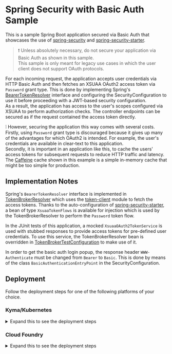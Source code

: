 # Spring Security with Basic Auth Sample
This is a sample Spring Boot application secured via Basic Auth that showcases the use of [spring-security](../../spring-security) and [spring-security-starter](../../spring-security-starter).
> :exclamation: Unless absolutely necessary, do not secure your application via Basic Auth as shown in this sample.\
> This sample is only meant for legacy use cases in which the user client does not support OAuth protocols.

For each incoming request, the application accepts user credentials via HTTP Basic Auth and then fetches an XSUAA OAuth2 access token via `Password` grant type.
This is done by implementing Spring's [BearerTokenResolver](https://docs.spring.io/spring-security/site/docs/current/api/org/springframework/security/oauth2/server/resource/web/BearerTokenResolver.html) interface and configuring the SecurityConfiguration to use it before proceeding with a JWT-based security configuration.\
As a result, the application has access to the user's scopes configured via XSUAA to perform authorization checks. The controller endpoints can be secured as if the request contained the access token directly.

:grey_exclamation: However, securing the application this way comes with several costs.\
Firstly, using `Password` grant type is discouraged because it gives up many of the advantages for which OAuth2 is intended. For example, the user's credentials are available in clear-text to this application.\
Secondly, it is important in an application like this, to cache the users' access tokens for subsequent requests to reduce HTTP traffic and latency. The [Caffeine](https://github.com/ben-manes/caffeine) cache shown in this example is a simple in-memory cache that might be too simple for production. 

## Implementation Notes
Spring's `BearerTokenResolver` interface is implemented in [TokenBrokerResolver](./src/main/java/sample/spring/xsuaa/TokenBrokerResolver.java) which uses the [token-client](../../token-client) module to fetch the access tokens.
Thanks to the auto-configuration of [spring-security-starter](../../spring-security-starter), a bean of type `XsuaaTokenFlows` is available for injection which is used by the TokenBrokerResolver to perform the `Password` token flow.

In the JUnit tests of this application, a mocked `XsuaaOAuth2TokenService` is used with stubbed responses to provide access tokens for pre-defined user credentials.
To use this service, the TokenBrokerResolver bean is overridden in [TokenBrokerTestConfiguration](./src/test/java/sample/spring/xsuaa/config/TokenBrokerTestConfiguration.java) to make use of it.

In order to get the basic auth login popup, the response header `WWW-Authenticate` must be changed from `Bearer` to `Basic`.
This is done by means of the class `BasicAuthenticationEntryPoint` in the SecurityConfiguration.

## Deployment
Follow the deployment steps for one of the following platforms of your choice.
 
### Kyma/Kubernetes
<details>
<summary>Expand this to see the deployment steps</summary>
  
- Build docker image and push to repository
- Configure the deployment.yml
- Deploy the application
- Assign Role Collection to your user
- Access the application

#### Build docker image and push to repository
```shell script
mvn spring-boot:build-image -Dspring-boot.build-image.imageName=<repositoryName>/<imageName>
docker push <repositoryName>/<imageName>
```

#### Configure the deployment.yml
In deployment.yml, replace the image repository placeholder `<YOUR IMAGE REPOSITORY>` with the one created in the previous step.

#### Deploy the application
Deploy the application using [kubectl cli](https://kubernetes.io/docs/reference/kubectl/)
```shell script
kubectl apply -f ./k8s/deployment.yml -n <YOUR NAMESPACE>
```

#### Cockpit administration tasks: Assign Role Collection to your user
Finally, as part of your Identity Provider, e.g. SAP ID Service, assign the deployed Role Collection `BASIC_AUTH_API_Viewer` to your user as depicted in the screenshot below and as documented [here](https://help.sap.com/viewer/65de2977205c403bbc107264b8eccf4b/Cloud/en-US/9e1bf57130ef466e8017eab298b40e5e.html).

![](../images/SAP_CP_Cockpit_AssignRoleCollectionToUser.png)

Further up-to-date information you can get on sap.help.com:
- [Maintain Role Collections](https://help.sap.com/viewer/65de2977205c403bbc107264b8eccf4b/Cloud/en-US/d5f1612d8230448bb6c02a7d9c8ac0d1.html)
- [Maintain Roles for Applications](https://help.sap.com/viewer/65de2977205c403bbc107264b8eccf4b/Cloud/en-US/7596a0bdab4649ac8a6f6721dc72db19.html).

#### Access the application
After deployment, the spring service can be called with basic authentication.
```shell
curl -i --user "<SAP ID Service User>:<SAP ID Service Password>" https://spring-security-basic-auth-api.<K8s DOMAIN>/fetchToken
```

As response, you will get a description of the access token as JSON that was fetched with the provided user credentials. Note that the response format is not a JWT.

#### Cleanup
Finally, delete your application and your service instances using the following commands:
```shell script
 kubectl delete -f ./k8s/deployment.yml -n <YOUR NAMESPACE>
```
</details>

### Cloud Foundry
<details>
<summary>Expand this to see the deployment steps</summary>

- Compile the Java application
- Create a XSUAA service instance
- Configure the manifest.yml
- Deploy the application
- Assign Role Collection to your user
- Access the application

## Compile the Java application
Run maven to package the application
```shell
mvn clean package
```

## Create the XSUAA service instance
:exclamation: If possible, XSUAA should now only be used with X.509 authentication method.

- Use [xs-security.json](./xs-security.json) to create a service instance with X.509 authentication method
- :grey_exclamation: (Deprecated) Use [xs-security-deprecated.json](xs-security-deprecated.json) to create a service instance with client secret authentication method
```shell
cf create-service xsuaa application xsuaa-basic -c xs-security.json
```

## Configure the manifest
The [vars.yml](../vars.yml) contains hosts and paths that need to be specified.

## Deploy the application
Deploy the application using cf push. It will expect 1 GB of free memory quota.

```shell
cf push --vars-file ../vars.yml
```

## Cockpit administration tasks: Assign Role to your User
Finally, as part of your Identity Provider, e.g. SAP ID Service, assign the deployed Role Collection (`BASIC_AUTH_API_Viewer`) to your user as depicted in the screenshot below and as documented [here](https://help.sap.com/viewer/65de2977205c403bbc107264b8eccf4b/Cloud/en-US/9e1bf57130ef466e8017eab298b40e5e.html).

![](../images/SAP_CP_Cockpit_AssignRoleCollectionToUser.png)

Further up-to-date information you can get on sap.help.com:
- [Maintain Role Collections](https://help.sap.com/viewer/65de2977205c403bbc107264b8eccf4b/Cloud/en-US/d5f1612d8230448bb6c02a7d9c8ac0d1.html)
- [Maintain Roles for Applications](https://help.sap.com/viewer/65de2977205c403bbc107264b8eccf4b/Cloud/en-US/7596a0bdab4649ac8a6f6721dc72db19.html).


## Access the application
After deployment, the spring service can be called with basic authentication.
```shell
curl -i --user "<SAP ID Service User>:<SAP ID Service Password>" https://spring-security-basic-auth-<ID>.<LANDSCAPE_APPS_DOMAIN>/fetchToken
```
As response, you will get a description of the access token as JSON that was fetched with the provided user credentials. Note that the response format is not a JWT.

## Clean-Up

Finally delete your application and your service instances using the following commands:
```
cf delete -f spring-security-basic-auth
cf delete-service -f xsuaa-basic
```
</details>

